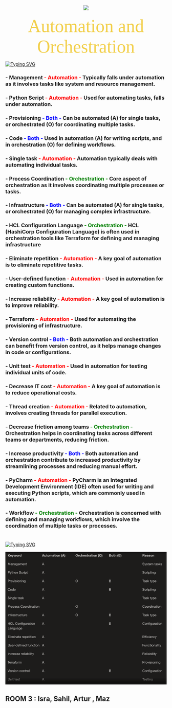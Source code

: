 
<p align="center">
  <img src="SCW+Newsletter-40.gif" />
</p>




<p style="text-align: center;"><span style="color: #f2cf4a; font-family: Babas; font-size: 4em;">Automation and Orchestration </span>

[![Typing SVG](https://readme-typing-svg.demolab.com?font=Fira+Code&size=30&pause=1000&random=false&width=575&lines=Exercise+1+:+Research+Automation/Orchestration)](https://git.io/typing-svg)

 ### - Management<font color="red">  -  Automation  -  </font>Typically falls under automation as it involves tasks like system and resource management.

 ### - Python Script<font color="red">  -  Automation  -  </font>Used for automating tasks, falls under automation.

 ### - Provisioning <font color="blue">  -  Both  -  </font>Can be automated (A) for single tasks, or orchestrated (O) for coordinating multiple tasks.

 ### - Code <font color="blue">  -  Both  -  </font>Used in automation (A) for writing scripts, and in orchestration (O) for defining workflows.

 ### - Single task<font color="red">  -  Automation  -  </font>Automation typically deals with automating individual tasks.

 ### - Process Coordination<font color="green">  -  Orchestration  -  </font>Core aspect of orchestration as it involves coordinating multiple processes or tasks.

### - Infrastructure <font color="blue">  -  Both  -  </font>Can be automated (A) for single tasks, or orchestrated (O) for managing complex infrastructure.	

### - HCL Configuration Language<font color="green">  -  Orchestration  -  </font>HCL (HashiCorp Configuration Language) is often used in orchestration tools like Terraform for defining and managing infrastructure

### - Eliminate repetition<font color="red">  -  Automation  -  </font>A key goal of automation is to eliminate repetitive tasks. 	

### - User-defined function<font color="red">  -  Automation  -  </font>Used in automation for creating custom functions.

### - Increase reliability<font color="red">  -  Automation  -  </font>A key goal of automation is to improve reliability.			

### - Terraform<font color="red">  -  Automation  -  </font>Used for automating the provisioning of infrastructure.	

### - Version control <font color="blue">  -  Both  -  </font>Both automation and orchestration can benefit from version control, as it helps manage changes in code or configurations.		

### - Unit test<font color="red">  -  Automation  -  </font>Used in automation for testing individual units of code.

### - Decrease IT cost<font color="red">  -  Automation  -  </font>A key goal of automation is to reduce operational costs.	

### - Thread creation<font color="red">  -  Automation  -  </font>Related to automation, involves creating threads for parallel execution.		
	
### - Decrease friction among teams<font color="green">  -  Orchestration  -  </font>Orchestration helps in coordinating tasks across different teams or departments, reducing friction.				

### - Increase productivity <font color="blue">  -  Both  -  </font>Both automation and orchestration contribute to increased productivity by streamlining processes and reducing manual effort.

### - PyCharm<font color="red">  -  Automation  -  </font>PyCharm is an Integrated Development Environment (IDE) often used for writing and executing Python scripts, which are commonly used in automation.

### - Workflow<font color="green">  -  Orchestration  -  </font>Orchestration is concerned with defining and managing workflows, which involve the coordination of multiple tasks or processes.
# 
#

[![Typing SVG](https://readme-typing-svg.demolab.com?font=Fira+Code&size=30&pause=1000&random=false&width=605&lines=Exercise+2+:+Compare+And+Contrast)](https://git.io/typing-svg)


 <p align="center">
  <img src="image.png" />
</p>

 ## ROOM 3 : Isra, Sahil, Artur , Maz